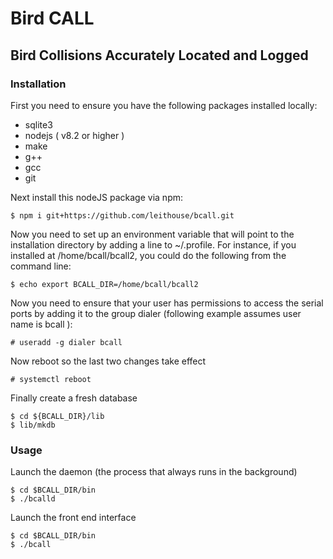 # Bird CALL
## Bird Collisions Accurately Located and Logged

### Installation

First you need to ensure you have the following packages installed locally:

- sqlite3
- nodejs ( v8.2 or higher )
- make
- g++
- gcc
- git

Next install this nodeJS package via npm:

``` $ npm i git+https://github.com/leithouse/bcall.git ```

Now you need to set up an environment variable that will point to the installation directory by adding a line to ~/.profile. For instance, if you installed at /home/bcall/bcall2, you could do the following from the command line:

``` $ echo export BCALL_DIR=/home/bcall/bcall2 ```

Now you need to ensure that your user has permissions to access the serial ports by adding it to the group dialer (following example assumes user name is bcall ):

``` # useradd -g dialer bcall ```

Now reboot so the last two changes take effect

``` # systemctl reboot ```

Finally create a fresh database

``` 
$ cd ${BCALL_DIR}/lib
$ lib/mkdb
```

### Usage

Launch the daemon (the process that always runs in the background)

```
$ cd $BCALL_DIR/bin
$ ./bcalld
```

Launch the front end interface

```
$ cd $BCALL_DIR/bin
$ ./bcall
```
